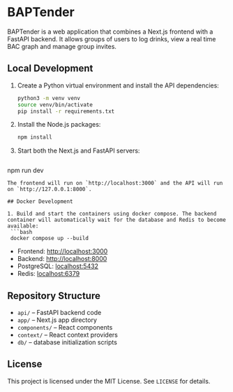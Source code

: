 # BAPTender

BAPTender is a web application that combines a Next.js frontend with a FastAPI backend. It allows groups of users to log drinks, view a real time BAC graph and manage group invites.

## Local Development

1. Create a Python virtual environment and install the API dependencies:
   ```bash
   python3 -m venv venv
   source venv/bin/activate
   pip install -r requirements.txt
   ```
2. Install the Node.js packages:
   ```bash
   npm install
   ```
3. Start both the Next.js and FastAPI servers:
   ```bash
  npm run dev
  ```
  The frontend will run on `http://localhost:3000` and the API will run on `http://127.0.0.1:8000`.

## Docker Development

1. Build and start the containers using docker compose. The backend container will automatically wait for the database and Redis to become available:
   ```bash
   docker compose up --build
   ```
   - Frontend: <http://localhost:3000>
   - Backend: <http://localhost:8000>
   - PostgreSQL: <localhost:5432>
   - Redis: <localhost:6379>

## Repository Structure

- `api/` – FastAPI backend code
- `app/` – Next.js app directory
- `components/` – React components
- `context/` – React context providers
- `db/` – database initialization scripts

## License

This project is licensed under the MIT License. See `LICENSE` for details.
